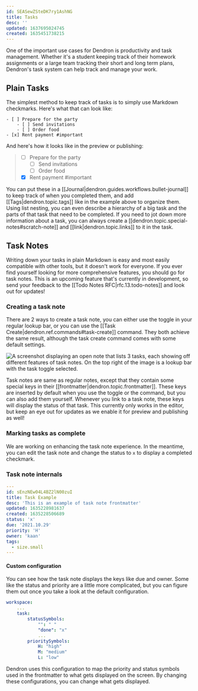 ```yaml
---
id: SEASewZSteDK7ry1AshNG
title: Tasks
desc: ''
updated: 1637695024745
created: 1635451738215
---
```


One of the important use cases for Dendron is productivity and task management.
Whether it's a student keeping track of their homework assignments or a large
team tracking their short and long term plans, Dendron's task system can help
track and manage your work.

## Plain Tasks

The simplest method to keep track of tasks is to simply use Markdown checkmarks. Here's what that can look like:

```
- [ ] Prepare for the party
    - [ ] Send invitations
    - [ ] Order food
- [x] Rent payment #important
```

And here's how it looks like in the preview or publishing:

> - [ ] Prepare for the party
>     - [ ] Send invitations
>     - [ ] Order food
> - [x] Rent payment #important

You can put these in a [[Journal|dendron.guides.workflows.bullet-journal]] to keep
track of when you completed them, and add [[Tags|dendron.topic.tags]] like in
the example above to organize them. Using list nesting, you can even describe a
hierarchy of a big task and the parts of that task that need to be completed. If
you need to jot down more information about a task, you can always create a
[[dendron.topic.special-notes#scratch-note]] and [[link|dendron.topic.links]] to
it in the task.

## Task Notes

Writing down your tasks in plain Markdown is easy and most easily compatible
with other tools, but it doesn't work for everyone. If you ever find yourself
looking for more comprehensive features, you should go for task notes. This is
an upcoming feature that's currently in development, so send your feedback to
the [[Todo Notes RFC|rfc.13.todo-notes]] and look out for updates!

### Creating a task note

There are 2 ways to create a task note, you can either use the toggle in your
regular lookup bar, or you can use the [[Task Create|dendron.ref.commands#task-create]] command.
They both achieve the same result, although the task create command comes with some default 
settings.

![A screenshot displaying an open note that lists 3 tasks, each showing off different features of task notes. On the top right of the image is a lookup bar with the task toggle selected.](https://org-dendron-public-assets.s3.amazonaws.com/images/task-note-create-example.png)

Task notes are same as regular notes, except that they contain some special keys
in their [[frontmatter|dendron.topic.frontmatter]]. These keys are inserted by
default when you use the toggle or the command, but you can also add them
yourself. Whenever you link to a task note, these keys will display the status
of that task. This currently only works in the editor, but keep an eye out for
updates as we enable it for preview and publishing as well!

### Marking tasks as complete

We are working on enhancing the task note experience. In the meantime, you can
edit the task note and change the status to `x` to display a completed checkmark.

### Task note internals

```yaml
---
id: sEnzNEw04L4BZ2lN00zuI
title: Task Example
desc: 'This is an example of task note frontmatter'
updated: 1635228981637
created: 1635228506689
status: 'x'
due: '2021.10.29'
priority: 'H'
owner: 'kaan'
tags:
  - size.small
---
```

<!--
#### Task note links

When referencing a task note, rendering works differently when compared to other checkboxes in Markdown. Using the above example as a referenced note at `task.example`:

```markdown
- [x] This is a task without note links
- [ ] This is a task with a [[referenced wikilink|dendron.topic.tasks]]
- [x] [[task note|task.example]] due:wed @kaan prio:high
  - The checkbox is automatically rendered from the `task.example` frontmatter values for task notes. `due:2021.10.29 @kaan prio:high`, along with the `[x]` prefix, is automatically rendered in the workspace editor.
    - `@kaan`: Comes from `owner: 'alice'` in the `task.example` frontmatter
    - `prio:high`: Comes from `priority: 'H'` in the `task.example` frontmatter
    - `due:2021.10.29`: Comes from `due: 'wed'` in the `task.example` frontmatter
```
-->

#### Custom configuration

You can see how the task note displays the keys like due and owner. Some like the status and priority are a little more complicated, but you can figure them out once you take a look at the default configuration.

```yaml
workspace:
    ...
    task:
        statusSymbols:
            "": " "
            "done": "x"
            ...
        prioritySymbols:
            H: "high"
            M: "medium"
            L: "low"
```

Dendron uses this configuration to map the priority and status symbols used in the frontmatter to what gets displayed on the screen. By changing these configurations, you can change what gets displayed.

